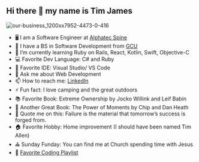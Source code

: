 ## Hi there 👋 my name is Tim James

![our-business_1200xx7952-4473-0-416](https://user-images.githubusercontent.com/32233010/132109239-b27bcc4f-f292-4634-8d35-db9e1f837e63.jpg)
- 🖥️ I am a Software Engineer at [Alphatec Spine](https://atecspine.com/)
- 🔭 I have a BS in Software Development from [GCU](https://www.gcu.edu/)
- 🌱 I’m currently learning Ruby on Rails, React, Kotlin, Swift, Objective-C
- 💻 Favorite Dev Language: C# and Ruby
- 🔨 Favorite IDE: Visual Studio/ VS Code
- 💬 Ask me about Web Development
- 📫 How to reach me: [LinkedIn](https://www.linkedin.com/in/tim-james-6a59a169/)
- ⚡ Fun fact: I love camping and the great outdoors
- 📚 Favorite Book: Extreme Ownership by Jocko Willink and Leif Babin
- 📘 Another Great Book: The Power of Moments by Chip and Dan Heath
- 🔖 Quote me on this: Failure is the material that tomorrow’s success is forged from.
- 🏠 Favorite Hobby: Home improvement (I should have been named Tim Allen)
- ⛪ Sunday Funday: You can find me at Church spending time with Jesus
- 🎸 [Favorite Coding Playlist](https://open.spotify.com/playlist/1Sgey3t1a9n56NpxRzLGmG?si=a5e70ed051354a1d)
